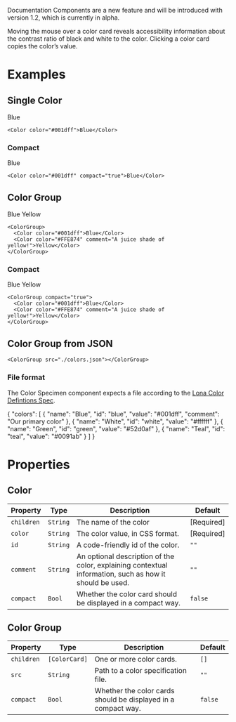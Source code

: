 <Banner title="Experimental Feature" type="warning">Documentation Components are a new feature and will be introduced with version 1.2, which is currently in alpha.</Banner>

Moving the mouse over a color card reveals accessibility information about the contrast ratio of black and white to the color. Clicking a color card copies the color’s value.

# Examples

## Single Color

<Color color="#001dff">Blue</Color>

```
<Color color="#001dff">Blue</Color>
```

### Compact

<Color color="#001dff" compact="true">Blue</Color>

```
<Color color="#001dff" compact="true">Blue</Color>
```

## Color Group

<ColorGroup>
  <Color color="#001dff">Blue</Color>
  <Color color="#FFE874" comment="A juice shade of yellow!">Yellow</Color>
</ColorGroup>

```
<ColorGroup>
  <Color color="#001dff">Blue</Color>
  <Color color="#FFE874" comment="A juice shade of yellow!">Yellow</Color>
</ColorGroup>
```

### Compact

<ColorGroup compact="true">
  <Color color="#001dff">Blue</Color>
  <Color color="#FFE874">Yellow</Color>
</ColorGroup>

```
<ColorGroup compact="true">
  <Color color="#001dff">Blue</Color>
  <Color color="#FFE874" comment="A juice shade of yellow!">Yellow</Color>
</ColorGroup>
```

## Color Group from JSON

<ColorGroup src="./colors.json"></ColorGroup>

```
<ColorGroup src="./colors.json"></ColorGroup>
```

### File format
The Color Specimen component expects a file according to the [Lona Color Defintions Spec](https://github.com/airbnb/Lona/blob/master/docs/file-formats/colors.md).

<CodeBlock title="colors.json">{
  "colors": [
    {
      "name": "Blue",
      "id": "blue",
      "value": "#001dff",
      "comment": "Our primary color"
    },
    {
      "name": "White",
      "id": "white",
      "value": "#ffffff"
    },
    {
      "name": "Green",
      "id": "green",
      "value": "#52d0af"
    },
    {
      "name": "Teal",
      "id": "teal",
      "value": "#0091ab"
    }
  ]
}</CodeBlock>

# Properties

## Color

Property | Type | Description | Default
---|---|---|---
`children` | `String` | The name of the color | [Required]
`color` | `String` | The color value, in CSS format. | [Required]
`id` | `String` | A code-friendly id of the color. | `""`
`comment` | `String` | An optional description of the color, explaining contextual information, such as how it should be used. | `""`
`compact` | `Bool` | Whether the color card should be displayed in a compact way. | `false`

## Color Group

Property | Type | Description | Default
---|---|---|---
`children` | `[ColorCard]` | One or more color cards. | `[]`
`src` | `String` | Path to a color specification file. | `""`
`compact` | `Bool` | Whether the color cards should be displayed in a compact way. | `false`